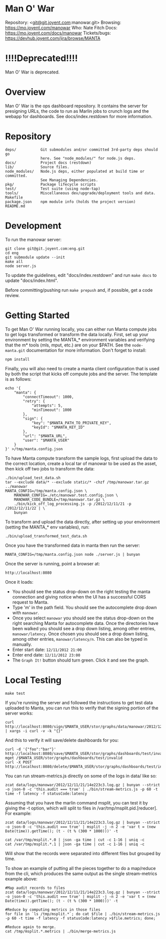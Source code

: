# Man O' War

Repository: <git@git.joyent.com:manowar.git>
Browsing: <https://mo.joyent.com/manowar>
Who: Nate Fitch
Docs: <https://mo.joyent.com/docs/manowar>
Tickets/bugs: <https://devhub.joyent.com/jira/browse/MANTA>


# !!!!Deprecated!!!!

Man O' War is deprecated.

# Overview

Man O' War is the ops dashboard repository.  It contains the server for
presigning URLs, the code to run as Marlin jobs to crunch logs and the webapp
for dashboards.  See docs/index.restdown for more information.

# Repository

    deps/           Git submodules and/or committed 3rd-party deps should go
                    here. See "node_modules/" for node.js deps.
    docs/           Project docs (restdown)
    lib/            Source files.
    node_modules/   Node.js deps, either populated at build time or committed.
                    See Managing Dependencies.
    pkg/            Package lifecycle scripts
    test/           Test suite (using node-tap)
    tools/          Miscellaneous dev/upgrade/deployment tools and data.
    Makefile
    package.json    npm module info (holds the project version)
    README.md


# Development

To run the manowar server:

    git clone git@git.joyent.com:eng.git
    cd eng
    git submodule update --init
    make all
    node server.js

To update the guidelines, edit "docs/index.restdown" and run `make docs`
to update "docs/index.html".

Before committing/pushing run `make prepush` and, if possible, get a code
review.


# Getting Started

To get Man O' War running locally, you can either run Manta compute jobs to get
logs transformed or transform the data locally.  First, set up your environment
by setting the MANTA_* environment variables and verifying that the m* tools
(mls, mput, etc.) are on your $PATH.  See the `node-manta.git` documentation for
more information.  Don't forget to install:

    npm install

Finally, you will also need to create a manta client configuration
that is used by both the script that kicks off compute jobs and the server.  The
template is as follows:

    echo '{
        "manta": {
            "connectTimeout": 1000,
            "retry": {
                "attempts": 5,
                "minTimeout": 1000
            },
            "sign": {
                "key": "$MANTA_PATH_TO_PRIVATE_KEY",
                "keyId": "$MANTA_KEY_ID"
            },
            "url": "$MANTA_URL",
            "user": "$MANTA_USER"
        }
    }' >/tmp/manta.config.json

To have Manta compute transform the sample logs, first upload the data to the
correct location, create a local tar of manowar to be used as the asset, then
kick off two jobs to transform the data:

    ./bin/upload_test_data.sh
    tar --exclude data/* --exclude static/* -chzf /tmp/manowar.tar.gz ../manowar
    MANTA_CONFIG=/tmp/manta.config.json \
        MANOWAR_CONFIG=./etc/manowar.test.config.json \
        MANOWAR_CODE_BUNDLE=/tmp/manowar.tar.gz \
        ./bin/kick_off_log_processing.js -p /2012/12/11/21 -p /2012/12/11/22 | \
        bunyan

To transform and upload the data directly, after setting up your environment
(setting the MANTA_* env variables), run:

    ./bin/upload_transformed_test_data.sh

Once you have the transformed data in manta then run the server:

    MANTA_CONFIG=/tmp/manta.config.json node ./server.js | bunyan

Once the server is running, point a browser at:

    http://localhost:8080

Once it loads:

- You should see the status drop-down on the right testing the manta connection
  and giving notice when the UI has a successful CORS request to Manta.
- Type 'm' in the path field.  You should see the autocomplete drop down
  with `manowar`.
- Once you select `manowar` you should see the status drop-down on the right
  searching Manta for autocomplete data.  Once the directories have been walked
  you should see a drop down listing, among other entries, `manowar/latency`.
  Once chosen you should see a drop down listing, among other entries,
  `manowar/latency/n`.  This can also be typed in manually.
- Enter start date: `12/11/2012 21:00`
- Enter end date: `12/11/2012 23:00`
- The `Graph It!` button should turn green.  Click it and see the graph.

# Local Testing

    make test

If you're running the server and followed the instructions to get test data
uploaded to Manta, you can run this to verify that the signing portion of the
server works:

    curl http://localhost:8080/sign/$MANTA_USER/stor/graphs/data/manowar/2012/12/11/21/60.data | xargs -i curl -v -k "{}"

And this to verify it will save/delete dashboards for you:

    curl -d '{"foo":"bar"}' http://localhost:8080/save/$MANTA_USER/stor/graphs/dashboards/test/invalid
    mget /$MANTA_USER/stor/graphs/dashboards/test/invalid
    curl -X POST http://localhost:8080/delete/$MANTA_USER/stor/graphs/dashboards/test/invalid

You can run stream-metrics.js directly on some of the logs in data/ like so:

    zcat data/logs/manowar/2012/12/11/21/14e223c3.log.gz | bunyan --strict -o json-0 -c 'this.audit === true' | ./bin/stream-metrics.js -p 60 -t time -f latency -f statusCode:latency

Assuming that you have the marlin command msplit, you can test it by giving
the -t option, which will split to files in /var/tmp/msplit.pid.[reducer].  For
example:

    zcat data/logs/manowar/2012/12/11/21/14e223c3.log.gz | bunyan --strict -o json-0 -c 'this.audit === true' | msplit -j -n 2 -e 'var t = (new Date(time)).getTime(); (t - (t % (300 * 1000)))' -t

    cat /var/tmp/msplit.*.0 | json -ga time | cut -c 1-16 | uniq -c
    cat /var/tmp/msplit.*.1 | json -ga time | cut -c 1-16 | uniq -c

Will show that the records were separated into different files but grouped by
time.

To show an example of putting all the pieces together to do a map/reduce from
the cli, which produces the same output as the single stream-metrics example
above:

    #Map audit records to files
    zcat data/logs/manowar/2012/12/11/21/14e223c3.log.gz | bunyan --strict -o json-0 -c 'this.audit === true' | msplit -j -n 2 -e 'var t = (new Date(time)).getTime(); (t - (t % (300 * 1000)))' -t

    #Reduce by computing metrics in those files
    for file in `ls /tmp/msplit.*`; do cat $file | ./bin/stream-metrics.js -p 60 -t time -f latency -f statusCode:latency >$file.metrics; done;

    #Reduce again to merge.
    cat /tmp/msplit.*.metrics | ./bin/merge-metrics.js
